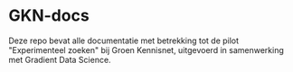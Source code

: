 # GKN-docs
Deze repo bevat alle documentatie met betrekking tot de pilot "Experimenteel zoeken" bij Groen Kennisnet, uitgevoerd in samenwerking met Gradient Data Science.
